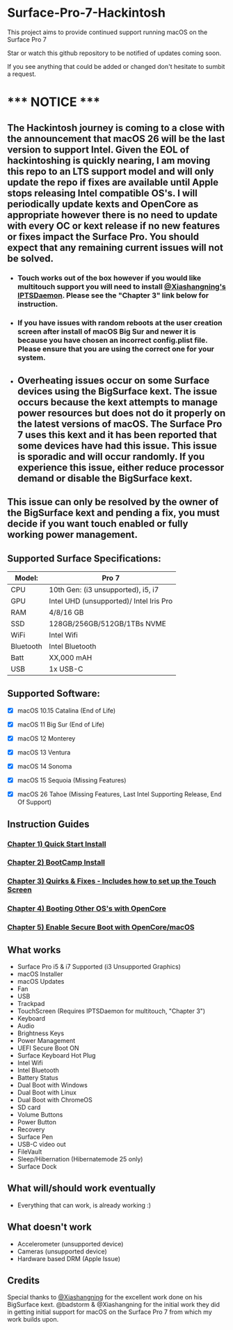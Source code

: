 # Surface-Pro-7-Hackintosh
This project aims to provide continued support running macOS on the Surface Pro 7


Star or watch this github repository to be notified of updates coming soon. 

If you see anything that could be added or changed don't hesitate to sumbit a request.


# *** NOTICE ***
## The Hackintosh journey is coming to a close with the announcement that macOS 26 will be the last version to support Intel. Given the EOL of hackintoshing is quickly nearing, I am moving this repo to an LTS support model and will only update the repo if fixes are available until Apple stops releasing Intel compatible OS's. I will periodically update kexts and OpenCore as appropriate however there is no need to update with every OC or kext release if no new features or fixes impact the Surface Pro. You should expect that any remaining current issues will not be solved.

- ### Touch works out of the box however if you would like multitouch support you will need to install [@Xiashangning's IPTSDaemon](https://github.com/Xiashangning/IPTSDaemon). Please see the "Chapter 3" link below for instruction.
- ### If you have issues with random reboots at the user creation screen after install of macOS Big Sur and newer it is because you have chosen an incorrect config.plist file. Please ensure that you are using the correct one for your system.

- ## Overheating issues occur on some Surface devices using the BigSurface kext. The issue occurs because the kext attempts to manage power resources but does not do it properly on the latest versions of macOS. The Surface Pro 7 uses this kext and it has been reported that some devices have had this issue. This issue is sporadic and will occur randomly. If you experience this issue, either reduce processor demand or disable the BigSurface kext.

## This issue can only be resolved by the owner of the BigSurface kext and pending a fix, you must decide if you want touch enabled or fully working power management.

 

## Supported Surface Specifications:

| Model: | Pro 7 |
|---|----------|
|CPU| 10th Gen: (i3 unsupported), i5, i7 |
|GPU| Intel UHD (unsupported)/ Intel Iris Pro |
|RAM| 4/8/16 GB |
|SSD| 128GB/256GB/512GB/1TBs NVME |
|WiFi| Intel Wifi |
|Bluetooth| Intel Bluetooth |
|Batt| XX,000 mAH |
|USB| 1x USB-C |

## Supported Software:

- [X] macOS 10.15 Catalina (End of Life)
- [X] macOS 11 Big Sur (End of Life)
- [X] macOS 12 Monterey
- [X] macOS 13 Ventura
- [X] macOS 14 Sonoma
- [X] macOS 15 Sequoia (Missing Features)
- [X] macOS 26 Tahoe (Missing Features, Last Intel Supporting Release, End Of Support)


## Instruction Guides

### [Chapter 1) Quick Start Install](https://github.com/balopez83/Surface-Pro-7-Hackintosh/blob/main/1-QuickStart.md)
### [Chapter 2) BootCamp Install](https://github.com/balopez83/Surface-Pro-7-Hackintosh/blob/main/2-BootCamp.md)
### [Chapter 3) Quirks & Fixes - Includes how to set up the Touch Screen](https://github.com/balopez83/Surface-Pro-7-Hackintosh/blob/main/3-quirks%26fixes.md)
### [Chapter 4) Booting Other OS's with OpenCore](https://github.com/balopez83/Surface-Pro-7-Hackintosh/blob/main/5-OtherOS%26OC.md)
### [Chapter 5) Enable Secure Boot with OpenCore/macOS](https://github.com/balopez83/Surface-Pro-7-Hackintosh/blob/main/7-SecureBootOn.md)


## What works 
- Surface Pro i5 & i7 Supported (i3 Unsupported Graphics)
- macOS Installer
- macOS Updates
- Fan
- USB
- Trackpad
- TouchScreen (Requires IPTSDaemon for multitouch, "Chapter 3")
- Keyboard
- Audio
- Brightness Keys
- Power Management
- UEFI Secure Boot ON
- Surface Keyboard Hot Plug
- Intel Wifi
- Intel Bluetooth
- Battery Status
- Dual Boot with Windows
- Dual Boot with Linux
- Dual Boot with ChromeOS
- SD card
- Volume Buttons
- Power Button
- Recovery
- Surface Pen
- USB-C video out
- FileVault
- Sleep/Hibernation (Hibernatemode 25 only)
- Surface Dock

## What will/should work eventually
- Everything that can work, is already working :) 

## What doesn't work
- Accelerometer (unsupported device)
- Cameras (unsupported device)
- Hardware based DRM (Apple Issue)


## Credits
Special thanks to [@Xiashangning](https://github.com/Xiashangning) for the excellent work done on his BigSurface kext. @badstorm & @Xiashangning for the initial work they did in getting initial support for macOS on the Surface Pro 7 from which my work builds upon. 
